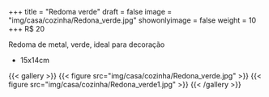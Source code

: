 +++
title = "Redoma verde"
draft = false
image = "img/casa/cozinha/Redona_verde.jpg"
showonlyimage = false
weight = 10
+++
<span class="price">R$ 20</span>

<!--more-->

Redoma de metal, verde, ideal para decoração

- 15x14cm


{{< gallery >}}
{{< figure src="img/casa/cozinha/Redona_verde.jpg" >}}
{{< figure src="img/casa/cozinha/Redona_verde1.jpg" >}}
{{< /gallery >}}
